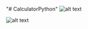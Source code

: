 "# CalculatorPython" 
![alt text](https://github.com/xuandapa99/CalculatorPython/blob/master/images/1.JPG)

![alt text](https://github.com/xuandapa99/CalculatorPython/blob/master/images/2.JPG)
